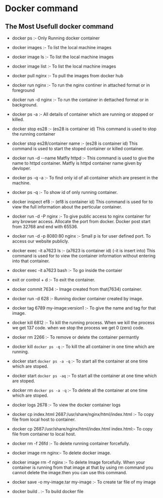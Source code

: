 # Docker command 
## The Most Usefull docker command  
* docker ps :- Only Running docker container

* docker images :- To list the local machine images 

* docker image ls :- To list the local machine images

* docker image list :- To list the local machine images

* docker pull nginx :- To pull the images from docker hub

* docker run nginx :- To run the nginx continer in attached format or in foreground

* docker run -d nginx :- To run the container in dettached format or in background.

* docker ps -a :- All details of container which are running or stopped or killed.

* docker stop es28 :- (es28 is container id)  This command is used to stop the running container

* docker stop es28/container name :- (es28 is container id)  This command is used to start the stoped container or killed container.

* docker run -d --name Matfly httpd :- This command is used to give the name to httpd container. Matfly is httpd container name given by devloper.

* docker ps -q -a :- To find only id of all container which are present in the machine.

* docker ps -q :- To show id of only running container.

* docker inspect ef8 :- (ef8 is container id) This command is used for to view the full information about the perticular container.

* docker run -d -P nginx :- To give public access to nginx container for any browser access. Allocate the port from docker. Docker post start from 32768 and end with 65536.

* docker run -d -p 8080:80 nginx :- Small p is for user defined port. To access our website publicly. 

* docker exec -it a7623 ls :- (a7623 is container id) (-it is insert into) This command is used for to view the container information without entering into that container.

*  docker exec -it a7623 bash :- To go inside the contaier 

* exit or control + d :- To exit the container.

* docker commit 7634 :- Image created from that(7634) container.

* docker run -d 628 :- Running docker container created by image.

* docker tag 6789 my-image:version1 :- To give the name and tag for that image.

* docker kill 6812 :- To kill the running process. When we kill the process we get 137 code. when we stop the process we get 0 (zero) code.

* docker rm 2266 :- To remove or delete the container permantly

* docker kill `docker ps -q` :- To kill the all container in one time which are running.

* docker start `docker ps -a -q` :- To start all the container at one time which are stoped.

* docker start `docker ps -aq` :- To start all the container at one time which are stoped.

* docker rm `docker ps -a -q` :- To delete all the container at one time which are stoped.

* docker logs 2678 :- To view the docker container logs

* docker cp index.html 2687:/usr/share/nginx/html/index.html :- To copy file from local host to container.

* docker cp 2687:/usr/share/nginx/html/index.html  index.html:- To copy file from container to local host.

* docker rm -f 26fd :- To delete running container forcefully.

* docker image rm nginx:- To delete docker image.

* docker image rm -f nginx :- To delete Image forcefully. When your container is running from that image at that by using rm command you cannot delete the image.then you can use this command.

* docker save -o my-image.tar my-image :- To create tar file of my image

* docker build . :- To build docker file

